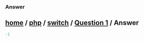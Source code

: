 ### Answer
[home][go-home] / [php][go-php] / [switch][go-switch] / [Question 1][go-question] / **Answer**
---
```php
-1
```
[result]: ./answer-1.md
[go-switch]: ./index.md
[go-php]: ../index.md
[go-home]: ../../index.md
[go-question]: ./question-1.md
